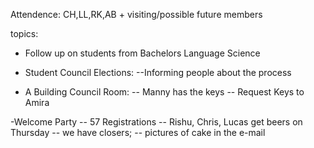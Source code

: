 Attendence:
CH,LL,RK,AB + visiting/possible future members

topics:
- Follow up on students from Bachelors Language Science

- Student Council Elections:
--Informing people about the process

- A Building Council Room:
-- Manny has the keys
-- Request Keys to Amira

-Welcome Party
-- 57 Registrations
-- Rishu, Chris, Lucas get beers on Thursday
-- we have closers;
-- pictures of cake in the e-mail


